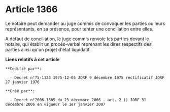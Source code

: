 # Article 1366

Le notaire peut demander au juge commis de convoquer les parties ou leurs représentants, en sa présence, pour tenter une
conciliation entre elles.

A défaut de conciliation, le juge commis renvoie les parties devant le notaire, qui établit un procès-verbal reprenant les
dires respectifs des parties ainsi qu'un projet d'état liquidatif.

**Liens relatifs à cet article**

	**Codifié par**:

	  - Décret n°75-1123 1975-12-05 JORF 9 décembre 1975 rectificatif JORF 27 janvier 1976

	**Créé par**:

	  - Décret n°2006-1805 du 23 décembre 2006 - art. 2 () JORF 31 décembre 2006 en vigueur le 1er janvier 2007
